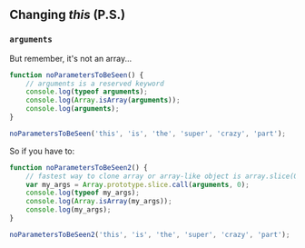 ## Changing *this* (P.S.)

### `arguments`

But remember, it's not an array...

```javascript
function noParametersToBeSeen() {
	// arguments is a reserved keyword
	console.log(typeof arguments);
	console.log(Array.isArray(arguments));
	console.log(arguments);
}

noParametersToBeSeen('this', 'is', 'the', 'super', 'crazy', 'part');

```

So if you have to:

```javascript
function noParametersToBeSeen2() {
	// fastest way to clone array or array-like object is array.slice(0)
	var my_args = Array.prototype.slice.call(arguments, 0);
	console.log(typeof my_args);
	console.log(Array.isArray(my_args));
	console.log(my_args);
}

noParametersToBeSeen2('this', 'is', 'the', 'super', 'crazy', 'part');
```
